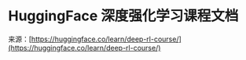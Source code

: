 # HuggingFace 深度强化学习课程文档

来源：[https://huggingface.co/learn/deep-rl-course/](https://huggingface.co/learn/deep-rl-course/)
